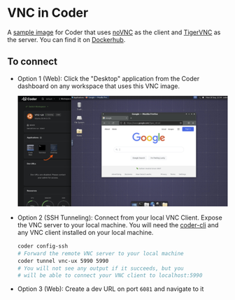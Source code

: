 # VNC in Coder

A [sample image](https://github.com/cdr/enterprise-images/tree/main/images/vnc) for Coder that uses [noVNC](https://github.com/novnc/noVNC) as the client and [TigerVNC](https://tigervnc.org) as the server. You can find it on [Dockerhub](https://hub.docker.com/r/codercom/enterprise-vnc).

## To connect

- Option 1 (Web): Click the "Desktop" application from the Coder dashboard on any workspace that uses this VNC image.

    ![VNC application screenshot](./example.png)

- Option 2 (SSH Tunneling): Connect from your local VNC Client. Expose the VNC server to your local machine. You will need the [coder-cli](https://github.com/cdr/coder-cli) and any VNC client installed on your local machine.

    ```sh
    coder config-ssh
    # Forward the remote VNC server to your local machine
    coder tunnel vnc-ux 5990 5990
    # You will not see any output if it succeeds, but you
    # will be able to connect your VNC client to localhost:5990
    ```

- Option 3 (Web): Create a dev URL on port `6081` and navigate to it
